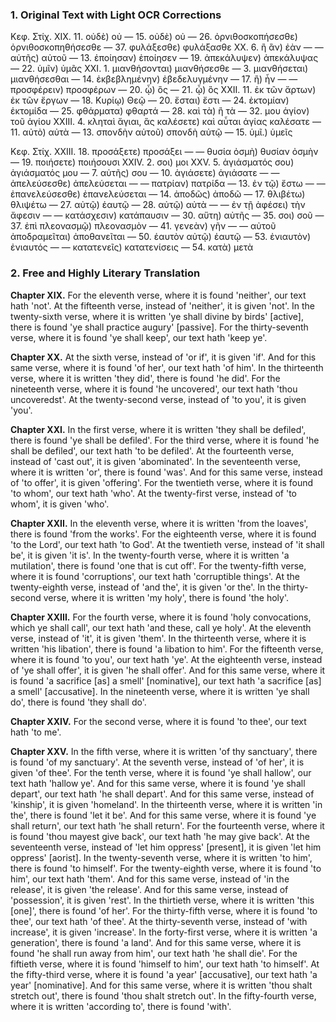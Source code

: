 ### 1. Original Text with Light OCR Corrections

Κεφ. Στίχ.
XIX. 11. οὐδὲ) οὐ
— 15. οὐδὲ) οὐ
— 26. ὀρνιθοσκοπήσεσθε) ὀρνιθοσκοπηθήσεσθε
— 37. φυλάξεσθε) φυλάξασθε
XX. 6. ἢ ἂν) ἐὰν
— — αὐτῆς) αὐτοῦ
— 13. ἐποίησαν) ἐποίησεν
— 19. ἀπεκάλυψεν) ἀπεκάλυψας
— 22. ὑμῖν) ὑμᾶς
XXI. 1. μιανθήσονται) μιανθήσεσθε
— 3. μιανθήσεται) μιανθήσεσθαι
— 14. ἐκβεβλημένην) ἐβεδελυγμένην
— 17. ἢ) ἦν
— — προσφέρειν) προσφέρων
— 20. ᾧ) ὃς
— 21. ᾧ) ὃς
XXII. 11. ἐκ τῶν ἄρτων) ἐκ τῶν ἔργων
— 18. Κυρίῳ) Θεῷ
— 20. ἔσται) ἔστι
— 24. ἐκτομίαν) ἐκτομίδα
— 25. φθάρματα) φθαρτά
— 28. καὶ τὰ) ἢ τὰ
— 32. μου ἁγίον) τοῦ ἁγίου
XXIII. 4. κληταὶ ἅγιαι, ἃς καλέσετε) καὶ αὗται ἁγίας καλέσατε
— 11. αὐτὸ) αὐτὰ
— 13. σπονδὴν αὐτοῦ) σπονδὴ αὐτῷ
— 15. ὑμῖ.) ὑμεῖς

Κεφ. Στίχ.
XXIII. 18. προσάξετε) προσάξει
— — θυσία ὀσμὴ) θυσίαν ὀσμὴν
— 19. ποιήσετε) ποιήσουσι
XXIV. 2. σοι) μοι
XXV. 5. ἁγιάσματός σου) ἀγιάσματός μου
— 7. αὐτῆς) σου
— 10. ἁγιάσετε) ἁγιάσατε
— — ἀπελεύσεσθε) ἀπελεύσεται
— — πατρίαν) πατρίδα
— 13. ἐν τῷ) ἔστω
— — ἐπανελεύσεσθε) ἐπανελεύσεται
— 14. ἀποδῶς) ἀποδῶ
— 17. θλιβέτω) θλιψέτω
— 27. αὐτῷ) ἑαυτῷ
— 28. αὐτῷ) αὐτὰ
— — ἐν τῇ ἀφέσει) τὴν ἄφεσιν
— — κατάσχεσιν) κατάπαυσιν
— 30. αὕτη) αὐτῆς
— 35. σοι) σοῦ
— 37. ἐπὶ πλεονασμῷ) πλεονασμὸν
— 41. γενεὰν) γῆν
— — αὐτοῦ ἀποδραμεῖται) ἀποθανεῖται
— 50. ἑαυτὸν αὐτῷ) ἑαυτῷ
— 53. ἐνιαυτὸν) ἐνιαυτός
— — κατατενεῖς) κατατενίσεις
— 54. κατὰ) μετὰ

### 2. Free and Highly Literary Translation

**Chapter XIX.**
For the eleventh verse, where it is found 'neither', our text hath 'not'.
At the fifteenth verse, instead of 'neither', it is given 'not'.
In the twenty-sixth verse, where it is written 'ye shall divine by birds' [active], there is found 'ye shall practice augury' [passive].
For the thirty-seventh verse, where it is found 'ye shall keep', our text hath 'keep ye'.

**Chapter XX.**
At the sixth verse, instead of 'or if', it is given 'if'.
And for this same verse, where it is found 'of her', our text hath 'of him'.
In the thirteenth verse, where it is written 'they did', there is found 'he did'.
For the nineteenth verse, where it is found 'he uncovered', our text hath 'thou uncoveredst'.
At the twenty-second verse, instead of 'to you', it is given 'you'.

**Chapter XXI.**
In the first verse, where it is written 'they shall be defiled', there is found 'ye shall be defiled'.
For the third verse, where it is found 'he shall be defiled', our text hath 'to be defiled'.
At the fourteenth verse, instead of 'cast out', it is given 'abominated'.
In the seventeenth verse, where it is written 'or', there is found 'was'.
And for this same verse, instead of 'to offer', it is given 'offering'.
For the twentieth verse, where it is found 'to whom', our text hath 'who'.
At the twenty-first verse, instead of 'to whom', it is given 'who'.

**Chapter XXII.**
In the eleventh verse, where it is written 'from the loaves', there is found 'from the works'.
For the eighteenth verse, where it is found 'to the Lord', our text hath 'to God'.
At the twentieth verse, instead of 'it shall be', it is given 'it is'.
In the twenty-fourth verse, where it is written 'a mutilation', there is found 'one that is cut off'.
For the twenty-fifth verse, where it is found 'corruptions', our text hath 'corruptible things'.
At the twenty-eighth verse, instead of 'and the', it is given 'or the'.
In the thirty-second verse, where it is written 'my holy', there is found 'the holy'.

**Chapter XXIII.**
For the fourth verse, where it is found 'holy convocations, which ye shall call', our text hath 'and these, call ye holy'.
At the eleventh verse, instead of 'it', it is given 'them'.
In the thirteenth verse, where it is written 'his libation', there is found 'a libation to him'.
For the fifteenth verse, where it is found 'to you', our text hath 'ye'.
At the eighteenth verse, instead of 'ye shall offer', it is given 'he shall offer'.
And for this same verse, where it is found 'a sacrifice [as] a smell' [nominative], our text hath 'a sacrifice [as] a smell' [accusative].
In the nineteenth verse, where it is written 'ye shall do', there is found 'they shall do'.

**Chapter XXIV.**
For the second verse, where it is found 'to thee', our text hath 'to me'.

**Chapter XXV.**
In the fifth verse, where it is written 'of thy sanctuary', there is found 'of my sanctuary'.
At the seventh verse, instead of 'of her', it is given 'of thee'.
For the tenth verse, where it is found 'ye shall hallow', our text hath 'hallow ye'.
And for this same verse, where it is found 'ye shall depart', our text hath 'he shall depart'.
And for this same verse, instead of 'kinship', it is given 'homeland'.
In the thirteenth verse, where it is written 'in the', there is found 'let it be'.
And for this same verse, where it is found 'ye shall return', our text hath 'he shall return'.
For the fourteenth verse, where it is found 'thou mayest give back', our text hath 'he may give back'.
At the seventeenth verse, instead of 'let him oppress' [present], it is given 'let him oppress' [aorist].
In the twenty-seventh verse, where it is written 'to him', there is found 'to himself'.
For the twenty-eighth verse, where it is found 'to him', our text hath 'them'.
And for this same verse, instead of 'in the release', it is given 'the release'.
And for this same verse, instead of 'possession', it is given 'rest'.
In the thirtieth verse, where it is written 'this [one]', there is found 'of her'.
For the thirty-fifth verse, where it is found 'to thee', our text hath 'of thee'.
At the thirty-seventh verse, instead of 'with increase', it is given 'increase'.
In the forty-first verse, where it is written 'a generation', there is found 'a land'.
And for this same verse, where it is found 'he shall run away from him', our text hath 'he shall die'.
For the fiftieth verse, where it is found 'himself to him', our text hath 'to himself'.
At the fifty-third verse, where it is found 'a year' [accusative], our text hath 'a year' [nominative].
And for this same verse, where it is written 'thou shalt stretch out', there is found 'thou shalt stretch out'.
In the fifty-fourth verse, where it is written 'according to', there is found 'with'.